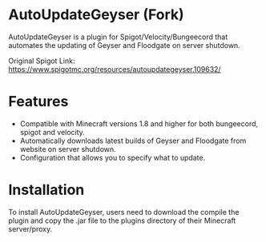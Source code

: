 # AutoUpdateGeyser (Fork)
AutoUpdateGeyser is a plugin for Spigot/Velocity/Bungeecord that automates the updating of Geyser and Floodgate on server shutdown.

Original Spigot Link: https://www.spigotmc.org/resources/autoupdategeyser.109632/

# Features
- Compatible with Minecraft versions 1.8 and higher for both bungeecord, spigot and velocity.
- Automatically downloads latest builds of Geyser and Floodgate from website on server shutdown.
- Configuration that allows you to specify what to update.

# Installation
To install AutoUpdateGeyser, users need to download the compile the plugin and copy the .jar file to the plugins directory of their Minecraft server/proxy.
